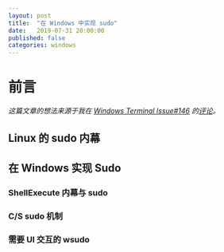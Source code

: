 ```yaml
---
layout: post
title:  "在 Windows 中实现 sudo"
date:   2019-07-31 20:00:00
published: false
categories: windows
---
```

# 前言

*这篇文章的想法来源于我在 [Windows Terminal Issue#146](https://github.com/microsoft/terminal/issues/146) 的[评论](https://github.com/microsoft/terminal/issues/146#issuecomment-515812461)。*


## Linux 的 sudo 内幕

## 在 Windows 实现 Sudo

### ShellExecute 内幕与 sudo

### C/S sudo 机制

### 需要 UI 交互的 wsudo
